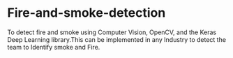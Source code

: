 # Fire-and-smoke-detection
To detect fire and smoke using Computer Vision, OpenCV, and the Keras Deep Learning library.This can be implemented in any Industry to detect the team to Identify smoke and Fire.
